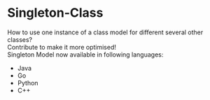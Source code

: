 # Singleton-Class
How to use one instance of a class model for different several other classes?  
Contribute to make it more optimised!  
Singleton Model now available in following languages:
- Java
- Go
- Python
- C++

